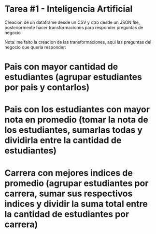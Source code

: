 # Tarea #1 - Inteligencia Artificial

Creacion de un dataframe desde un CSV y otro desde un JSON file, posteriormente hacer transformaciones para responder preguntas de negocio

Nota: me falto la creacion de las transformaciones, aqui las preguntas del negocio que queria responder:

 # Pais con mayor cantidad de estudiantes  (agrupar estudiantes por pais y contarlos)
 # Pais con los estudiantes con mayor nota en promedio (tomar la nota de los estudiantes, sumarlas todas y dividirla entre la cantidad de estudiantes)
 # Carrera con mejores indices de promedio (agrupar estudiantes por carrera, sumar sus respectivos indices y dividir la suma total entre la cantidad de estudiantes por carrera)

